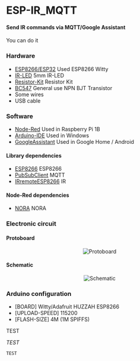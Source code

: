 # ESP-IR_MQTT

#### Send IR commands via MQTT/Google Assistant

You can do it

### Hardware

* [ESP8266/ESP32](https://es.aliexpress.com/item/ESP8266-serial-WIFI-Witty-cloud-Development-Board-ESP-12F-module-MINI-nodemcu/32569199462.html) Used ESP8266 Witty
* [IR-LED](https://es.aliexpress.com/item/10pair-lot-5mm-Infrared-receiver-and-Infrared-emitting-transmit-diodes-IR-LED/32452151722.html) 5mm IR-LED
* [Resistor-Kit](https://es.aliexpress.com/item/230Pcs-12-ohm-180-Ohm-1-4w-Resistance-5-Metal-Film-Resistor-Resistance-Assortment-Kit-Set/32793409547.html) Resistor Kit
* [BC547](https://es.aliexpress.com/store/product/100pcs-bag-BC547-TO-92-45V-0-1A-NPN-transistor-low-power/1630603_32260347646.html) General use NPN BJT Transistor
* Some wires
* USB cable

### Software

* [Node-Red](https://nodered.org/) Used in Raspberry Pi 1B
* [Arduino-IDE](https://www.arduino.cc/) Used in Windows
* [GoogleAssistant](https://assistant.google.com/intl/es_es/) Used in Google Home / Android

#### Library dependencies

* [ESP8266](https://github.com/esp8266/Arduino) ESP8266
* [PubSubClient](https://github.com/knolleary/pubsubclient) MQTT
* [IRremoteESP8266](https://github.com/markszabo/IRremoteESP8266) IR

#### Node-Red dependencies

* [NORA](https://flows.nodered.org/node/node-red-contrib-nora) NORA


### Electronic circuit
#### Protoboard
<p align="center">
<img src="https://raw.githubusercontent.com/username/ESP-IR_MQTT/master/Fritzing/Fritzing_bb.png" alt="Protoboard"/>
</p>



#### Schematic
<p align="center">
<img src="ESP-IR_MQTT/Fritzing/Fritzing_sch.png" alt="Schematic"/>
</p>

### Arduino configuration

* [BOARD] Witty/Adafruit HUZZAH ESP8266
* [UPLOAD-SPEED] 115200
* [FLASH-SIZE] 4M (1M SPIFFS)


TEST

*TEST*

```
TEST
```

